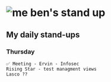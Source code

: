 # ![me](https://avatars2.githubusercontent.com/u/5232044?s=50&v=4) ben's stand up

## My daily stand-ups
 
### Thursday
    
    ✅ Meeting - Ervin - Infosec
    Rising Star - test managment views
    Lasco ?? 
